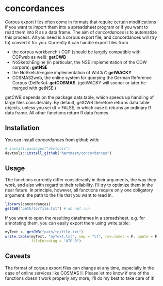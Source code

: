 
<!-- README.md is generated from README.Rmd. Please edit that file -->
concordances
============

Corpus export files often come in formats that require certain modifications if you want to import them into a spreadsheet program or if you want to read them into R as a data frame. The aim of *concordances* is to automatize this process. All you need is a corpus export file, and concordances will (try to) convert it for you. Currently it can handle export files from

-   the corpus workbench / CQP (should be largely compatible with CQPweb as well): **getCWB**
-   NoSketchEngine (in particular, the NSE implementation of the COW corpora): **getNSE**
-   the NoSketchEngine implementation of WaCkY: **getWACKY**
-   COSMAS2web, the online system for querying the German Reference Corpus (DeReKo): **getCOSMAS**. (getWACKY will sooner or later be merged with getNSE.)

getCWB depends on the package data.table, which speeds up handling of large files considerably. By default, getCWB therefore returns data.table objects, unless you set dt = FALSE, in which case it returns an ordinary R data frame. All other functions return R data frames.

Installation
------------

You can install *concordances* from github with:

``` r
# install.packages("devtools")
devtools::install_github("hartmast/concordances")
```

Usage
-----

The functions currently differ considerably in their arguments, the way they work, and also with regard to their reliability. I'll try to optimize them in the near future. In principle, however, all functions require only one obligatory argument: the path to the file that you want to read in.

``` r
library(concordances)
getCWB("path/to/file.txt") # do not run
```

If you want to open the resulting dataframes in a spreadsheet, e.g. for annotating them, you can easily export them using write.table:

``` r
myText <- getCWB("path/to/file.txt")
write.table(myText, "myText.txt", sep = "\t", row.names = F, quote = F, 
            fileEncoding = "UTF-8")
```

Caveats
-------

The format of corpus export files can change at any time, especially in the case of online services like COSMAS II. Please let me know if one of the functions doesn't work properly any more, I'll do my best to take care of it!
